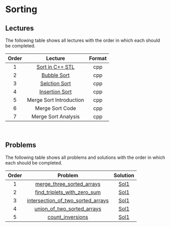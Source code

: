 # Sorting

## Lectures

The following table shows all lectures with the order in which each should be completed.

| Order | Lecture | Format |
|:---:|:---:|:---:|
| 1 | [Sort in C++ STL](lectures/sort_in_stl.cpp) | cpp |
| 2 | [Bubble Sort](lectures/bubble_sort.pdf) | cpp |
| 3 | [Selction Sort](lectures/selection_sort.pdf) | cpp |
| 4 | [Insertion Sort](lectures/insertion_sort.pdf) | cpp |
| 5 | Merge Sort Introduction | cpp |
| 6 | Merge Sort Code | cpp |
| 7 | Merge Sort Analysis | cpp |
<br>

## Problems

The following table shows all problems and solutions with the order in which each should be completed.

| Order | Problem | Solution |
|:---:|:---:|:---:|
| 1 | [merge_three_sorted_arrays](problems/merge_three_sorted_arrays.pdf) | [Sol1](solutions/merge_three_sorted_arrays.cpp) |
| 2 | [find_triplets_with_zero_sum](problems/find_triplets_with_zero_sum.pdf) | [Sol1](solutions/find_triplets_with_zero_sum.cpp) |
| 3 | [intersection_of_two_sorted_arrays](problems/intersection_of_two_sorted_arrays.pdf) | [Sol1](solutions/intersection_of_two_sorted_arrays.cpp) |
| 4 | [union_of_two_sorted_arrays](problems/union_of_two_sorted_arrays.pdf) | [Sol1](solutions/union_of_two_sorted_arrays.cpp) |
| 5 | [count_inversions](problems/count_inversions.pdf) | [Sol1](solutions/count_inversions.cpp) |